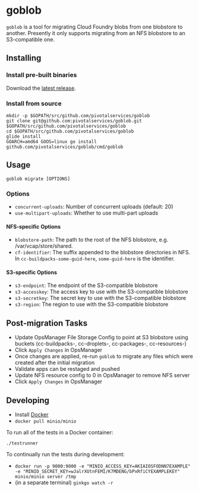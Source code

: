 # goblob

`goblob` is a tool for migrating Cloud Foundry blobs from one blobstore to
another. Presently it only supports migrating from an NFS blobstore to an
S3-compatible one.

## Installing

### Install pre-built binaries

Download the [latest release](https://github.com/pivotalservices/goblob/releases/latest).

### Install from source

```
mkdir -p $GOPATH/src/github.com/pivotalservices/goblob
git clone git@github.com:pivotalservices/goblob.git $GOPATH/src/github.com/pivotalservices/goblob
cd $GOPATH/src/github.com/pivotalservices/goblob
glide install
GOARCH=amd64 GOOS=linux go install github.com/pivotalservices/goblob/cmd/goblob
```

## Usage

`goblob migrate [OPTIONS]`

### Options

* `concurrent-uploads`: Number of concurrent uploads (default: 20)
* `use-multipart-uploads`: Whether to use multi-part uploads

#### NFS-specific Options

* `blobstore-path`: The path to the root of the NFS blobstore, e.g. /var/vcap/store/shared.
* `cf-identifier`: The suffix appended to the blobstore directories in NFS. In `cc-buildpacks-some-guid-here`, `some-guid-here` is the identifier.

#### S3-specific Options

* `s3-endpoint`: The endpoint of the S3-compatible blobstore
* `s3-accesskey`: The access key to use with the S3-compatible blobstore
* `s3-secretkey`: The secret key to use with the S3-compatible blobstore
* `s3-region`: The region to use with the S3-compatible blobstore

## Post-migration Tasks

- Update OpsManager File Storage Config to point at S3 blobstore using buckets (cc-buildpacks-<uniqueid>, cc-droplets-<uniqueid>, cc-packages-<uniqueid>, cc-resources-<uniqueid>)
- Click `Apply Changes` in OpsManager
- Once changes are applied, re-run `goblob` to migrate any files which were created after the initial migration
- Validate apps can be restaged and pushed
- Update NFS resource config to 0 in OpsManager to remove NFS server
- Click `Apply Changes` in OpsManager

## Developing

* Install [Docker](https://www.docker.com/products/docker)
* `docker pull minio/minio`

To run all of the tests in a Docker container:

`./testrunner`

To continually run the tests during development:

* `docker run -p 9000:9000 -e "MINIO_ACCESS_KEY=AKIAIOSFODNN7EXAMPLE" -e "MINIO_SECRET_KEY=wJalrXUtnFEMI/K7MDENG/bPxRfiCYEXAMPLEKEY" minio/minio server /tmp`
* (in a separate terminal) `ginkgo watch -r`
